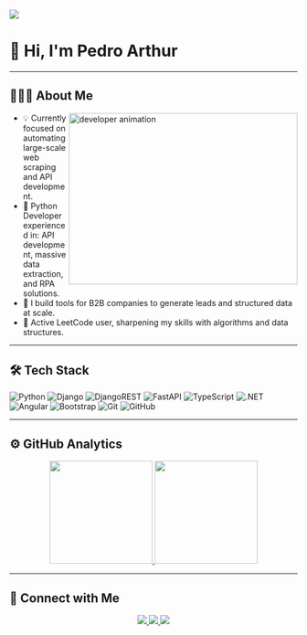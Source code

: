 ### ![](https://komarev.com/ghpvc/?username=ArthurTZ)
# 👋 Hi, I'm Pedro Arthur

---

## 👨🏻‍💻 About Me

<img align="right" src="https://github.com/Adam-pw/Adam-pw/blob/main/animation_500_kxa883sd.gif" alt="developer animation" width="400" height="300" />

- 💡 Currently focused on automating large-scale web scraping and API development.  
- 🐍 Python Developer experienced in: API development, massive data extraction, and RPA solutions.  
- 🤝 I build tools for B2B companies to generate leads and structured data at scale.  
- 📖 Active LeetCode user, sharpening my skills with algorithms and data structures.

---

## 🛠 Tech Stack

![Python](https://img.shields.io/badge/python-3670A0?style=for-the-badge&logo=python&logoColor=ffdd54)
![Django](https://img.shields.io/badge/django-%23092E20.svg?style=for-the-badge&logo=django&logoColor=white)
![DjangoREST](https://img.shields.io/badge/DJANGO-REST-ff1709?style=for-the-badge&logo=django&logoColor=white&color=ff1709&labelColor=gray)
![FastAPI](https://img.shields.io/badge/FastAPI-005571?style=for-the-badge&logo=fastapi&logoColor=white)
![TypeScript](https://img.shields.io/badge/typescript-%23007ACC.svg?style=for-the-badge&logo=typescript&logoColor=white)
![.NET](https://img.shields.io/badge/.NET-5C2D91?style=for-the-badge&logo=.net&logoColor=white)
![Angular](https://img.shields.io/badge/angular-%23DD0031.svg?style=for-the-badge&logo=angular&logoColor=white)
![Bootstrap](https://img.shields.io/badge/bootstrap-%238511FA.svg?style=for-the-badge&logo=bootstrap&logoColor=white)
![Git](https://img.shields.io/badge/git-%23F05033.svg?style=for-the-badge&logo=git&logoColor=white)
![GitHub](https://img.shields.io/badge/github-%23121011.svg?style=for-the-badge&logo=github&logoColor=white)

---

## ⚙️ GitHub Analytics

<p align="center">
  <a href="https://github.com/ArthurTZ">
    <img height="180em" src="https://github-readme-stats-eight-theta.vercel.app/api?username=ArthurTZ&show_icons=true&theme=algolia&include_all_commits=true&count_private=true"/>
    <img height="180em" src="https://github-readme-stats-eight-theta.vercel.app/api/top-langs/?username=ArthurTZ&layout=compact&langs_count=8&theme=algolia"/>
  </a>
</p>

---

## 🤝 Connect with Me

<p align="center">
  <a href="https://www.linkedin.com/in/pedro-arthur-dev/">
    <img src="https://img.shields.io/badge/linkedin-%230077B5.svg?style=for-the-badge&logo=linkedin&logoColor=white"/>
  </a>
  <a href="mailto:pedroarthurzpyz@outlook.com">
    <img src="https://img.shields.io/badge/Microsoft_Outlook-0078D4?style=for-the-badge&logo=microsoft-outlook&logoColor=white"/>
  </a>
  <a href="https://leetcode.com/u/ArthurPY/">
    <img src="https://img.shields.io/badge/LeetCode-000000?style=for-the-badge&logo=LeetCode&logoColor=#d16c06"/>
  </a>
</p>
